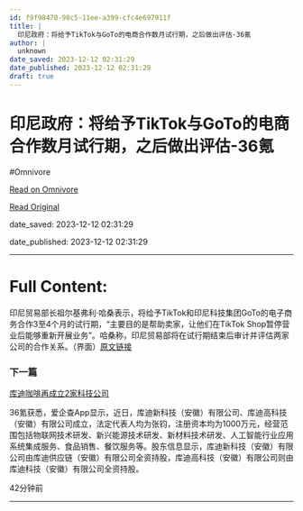 ```yaml
---
id: f9f98470-98c5-11ee-a399-cfc4e697911f
title: |
  印尼政府：将给予TikTok与GoTo的电商合作数月试行期，之后做出评估-36氪
author: |
  unknown
date_saved: 2023-12-12 02:31:29
date_published: 2023-12-12 02:31:29
draft: true
---
```


# 印尼政府：将给予TikTok与GoTo的电商合作数月试行期，之后做出评估-36氪
#Omnivore

[Read on Omnivore](https://omnivore.app/me/tik-tok-go-to-36-18c5d143c43)

[Read Original](https://36kr.com/newsflashes/2557448844811392?f=rss)

date_saved: 2023-12-12 02:31:29

date_published: 2023-12-12 02:31:29

--- 

# Full Content: 

印尼贸易部长祖尔基弗利·哈桑表示，将给予TikTok和印尼科技集团GoTo的电子商务合作3至4个月的试行期，“主要目的是帮助卖家，让他们在TikTok Shop暂停营业后能够重新开展业务”。哈桑称，印尼贸易部将在试行期结束后审计并评估两家公司的合作关系。（界面）[原文链接](https://www.jiemian.com/article/10526922.html)

### 下一篇

[库迪咖啡再成立2家科技公司](https://36kr.com/newsflashes/2557446293216384)

36氪获悉，爱企查App显示，近日，库迪新科技（安徽）有限公司、库迪高科技（安徽）有限公司成立，法定代表人均为张钧，注册资本均为1000万元，经营范围包括物联网技术研发、新兴能源技术研发、新材料技术研发、人工智能行业应用系统集成服务、食品销售、餐饮服务等。股东信息显示，库迪新科技（安徽）有限公司由库迪供应链（安徽）有限公司全资持股，库迪高科技（安徽）有限公司则由库迪科技（安徽）有限公司全资持股。

42分钟前

---

